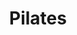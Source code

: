 ---
title: "Pilates"
event_day: "monday"
start_time: 2017-08-01T10:00:00Z
end_time: 2017-08-01T11:00:00Z
level: "Mixed Ability"
associate: "Hazel"
price: "£10 (£8 block booking)"
room: "Studio"
term: "Term time only"
---